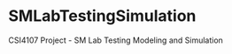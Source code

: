 SMLabTestingSimulation
======================

CSI4107 Project - SM Lab Testing Modeling and Simulation

